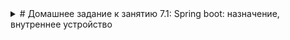 <details><summary># Домашнее задание к занятию 7.1: Spring boot: назначение, внутреннее устройство</summary>

Необходимо выполнить и предоставить на проверку следующую задачу:

# Задача Conditional приложение

## Описание

Как часто бывает в промышленной разработка, мы хотим в локальном или dev окружении использовать несколько упрощенные
варианты наших сервисов. Поэтому сегодня мы напишем приложение на Spring boot, в котором в зависимости от параметров,
будут вызываться разные сервисы.

Для работы необходимо подготовить несколько классов:

0. Создайте spring boot приложение, как было сделано на лекции

1. Нам нужен интерфейс, реализации которого мы будем вызывать в зависимости от параметров нашего приложения:

```$java
public interface SystemProfile {
     String getProfile();
}
``` 

И две реализации:

```$java
public class DevProfile implements SystemProfile {
     @Override
     public String getProfile() {
         return "Current profile is dev";
     }
}
``` 

и

```$java
public class ProductionProfile implements SystemProfile {
     @Override
     public String getProfile() {
         return "Current profile is production";
     }
}
``` 

2. Вам необходимо написать JavaConfig, в котором вы объявите бины классов `DevProfile` и `ProductionProfile` примерно
   так:

```$java
    @Bean
    public SystemProfile devProfile() {
        return new DevProfile();
    }

    @Bean
    public SystemProfile prodProfile() {
        return new ProductionProfile();
    }
```

3. Дальше вам нужно создать application.properties в папке resources, если его нет, и добавить туда свой
   пользовательский параметр `netology.profile.dev = true`. Обратите внимание, что сейчас наш параметр имеет
   значение `true`. Как раз таки в зависимости от значения параметра, мы и будем использовать ту или иную реализацию
   интерфейса `SystemProfile`.

4. Теперь, вам нужно использовать одну из аннотаций @Conditional и поместить ее на бины в вашем JavaConfig. Советую
   использовать `@ConditionalOnProperty`, и в зависимости от значения `netology.profile.dev` будет создаваться бин
   интерфейса `SystemProfile` той или иной реализации.

5. Чтобы проверить работоспособность нашей логики, создадим контроллер, который будет нам возвращать значения из нашего
   сервиса `SystemProfile`:

```$java
@RestController
@RequestMapping("/")
public class ProfileController {
    private SystemProfile profile;

    public ProfileController(SystemProfile profile) {
        this.profile = profile;
    }

    @GetMapping("profile")
    public String getProfile() {
        return profile.getProfile();
    }
}
```

=======

## Инструкция по выполнению домашнего задания

1. Пишите код в IDE (рекомендуем [Intellij IDEA](https://www.jetbrains.com/idea/download/), версия Community).
    1. Почему лучше работать в IDE? — Ускоряет работу, есть подсветка ошибок, отладка по шагам.
    2. Почему Intellij IDEA? — она бесплатная, умная, большинство разработчиков пользуются именно ей.
2. Опирайтесь на принятый [стиль оформления кода](https://github.com/netology-code/codestyle/blob/master/java/README.md)
   .
3. Готовый код необходимо загрузить в специально созданный для данного домашнего задания репозиторий на
   сайте [github.com](https://github.com/).
4. На сайте [github.com](https://github.com/) найдите только что созданный репозиторий. Перейдя в репозиторий, нажмите
   на зеленую кнопку CODE и скопируйте появившуюся ссылку.
5. В личном кабинете на сайте [netology.ru](https://netology.ru/) в поле комментария к домашней работе вставьте
   скопированную ссылку и отправьте работу на проверку.

*Никаких файлов прикреплять не нужно.*




</details>
